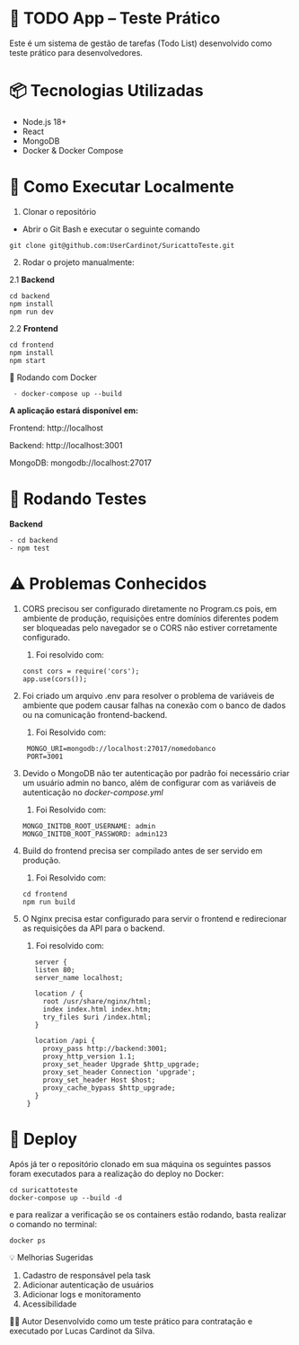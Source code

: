 # 📝 TODO App – Teste Prático
 Este é um sistema de gestão de tarefas (Todo List) desenvolvido como teste prático para desenvolvedores.

# 📦 Tecnologias Utilizadas
- Node.js 18+
- React
- MongoDB
- Docker & Docker Compose

# 🚀 Como Executar Localmente
1. Clonar o repositório
  - Abrir o Git Bash e executar o seguinte comando
   ```
   git clone git@github.com:UserCardinot/SuricattoTeste.git
   ```

2. Rodar o projeto manualmente:

2.1 **Backend**
```
cd backend
npm install
npm run dev 
```
2.2 **Frontend**  
```
cd frontend
npm install
npm start
```

🐳 Rodando com Docker
```
 - docker-compose up --build
```

**A aplicação estará disponível em:**

Frontend: http://localhost

Backend: http://localhost:3001

MongoDB: mongodb://localhost:27017

# 🧪 Rodando Testes

**Backend**
```
- cd backend
- npm test
```
# ⚠️ Problemas Conhecidos
1. CORS precisou ser configurado diretamente no Program.cs pois, em ambiente de produção, requisições entre domínios diferentes podem ser bloqueadas pelo navegador se o CORS não estiver corretamente configurado.
   1. Foi resolvido com:
      
   ```
   const cors = require('cors');
   app.use(cors());
    ```
2. Foi criado um arquivo .env para resolver o problema de variáveis de ambiente que podem causar falhas na conexão com o banco de dados ou na comunicação frontend-backend.
   1. Foi Resolvido com:
      
   ```
    MONGO_URI=mongodb://localhost:27017/nomedobanco
    PORT=3001
   ```

3. Devido o MongoDB não ter autenticação por padrão foi necessário criar um usuário admin no banco, além de configurar com as variáveis de autenticação no *docker-compose.yml*
   1. Foi Resolvido com:
      
   ```
   MONGO_INITDB_ROOT_USERNAME: admin
   MONGO_INITDB_ROOT_PASSWORD: admin123
   ```
4. Build do frontend precisa ser compilado antes de ser servido em produção.
   1. Foi Resolvido com:

   ```
   cd frontend
   npm run build
   ```
5. O Nginx precisa estar configurado para servir o frontend e redirecionar as requisições da API para o backend.
   1. Foi resolvido com:

   ```
      server {
      listen 80;
      server_name localhost;
    
      location / {
        root /usr/share/nginx/html;
        index index.html index.htm;
        try_files $uri /index.html;
      }
    
      location /api {
        proxy_pass http://backend:3001;
        proxy_http_version 1.1;
        proxy_set_header Upgrade $http_upgrade;
        proxy_set_header Connection 'upgrade';
        proxy_set_header Host $host;
        proxy_cache_bypass $http_upgrade;
      }
    }
    ```

# 🚀 Deploy
Após já ter o repositório clonado em sua máquina os seguintes passos foram executados para a realização do deploy no Docker:
```
cd suricattoteste
docker-compose up --build -d
```

e para realizar a verificação se os containers estão rodando, basta realizar o comando no terminal:
```
docker ps
```

💡 Melhorias Sugeridas

1. Cadastro de responsável pela task
2. Adicionar autenticação de usuários
3. Adicionar logs e monitoramento
4. Acessibilidade

👨‍💻 Autor
Desenvolvido como um teste prático para contratação e executado por Lucas Cardinot da Silva.

